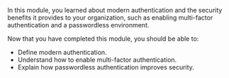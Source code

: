 In this module, you learned about modern authentication and the security benefits it provides to your organization, such as enabling multi-factor authentication and a passwordless environment. 

Now that you have completed this module, you should be able to:

- Define modern authentication.
- Understand how to enable multi-factor authentication.
- Explain how passwordless authentication improves security. 

